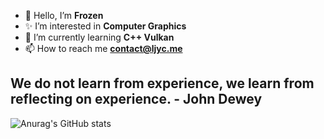 - 👋 Hello, I’m **Frozen**
- ✨ I’m interested in **Computer Graphics**
- 🌱 I’m currently learning **C++ Vulkan**
- 📫 How to reach me **contact@ljyc.me**

## We do not learn from experience, we learn from reflecting on experience. - John Dewey

![Anurag's GitHub stats](https://github-readme-stats.vercel.app/api?username=AlterFrozen&show_icons=true&theme=radical)

<!---👀
AlterFrozen/AlterFrozen is a ✨ special ✨ repository because its `README.md` (this file) appears on your GitHub profile.
You can click the Preview link to take a look at your changes.
--->
